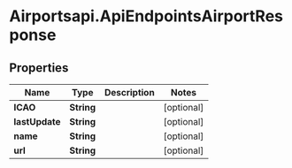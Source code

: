 # Airportsapi.ApiEndpointsAirportResponse

## Properties

Name | Type | Description | Notes
------------ | ------------- | ------------- | -------------
**ICAO** | **String** |  | [optional] 
**lastUpdate** | **String** |  | [optional] 
**name** | **String** |  | [optional] 
**url** | **String** |  | [optional] 


